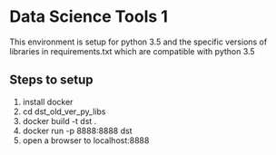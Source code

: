 # Data Science Tools 1

This environment is setup for python 3.5 and the specific versions of libraries in requirements.txt which are compatible with python 3.5

## Steps to setup

1. install docker
2. cd dst_old_ver_py_libs
3. docker build -t dst .
4. docker run -p 8888:8888 dst
5. open a browser to localhost:8888
